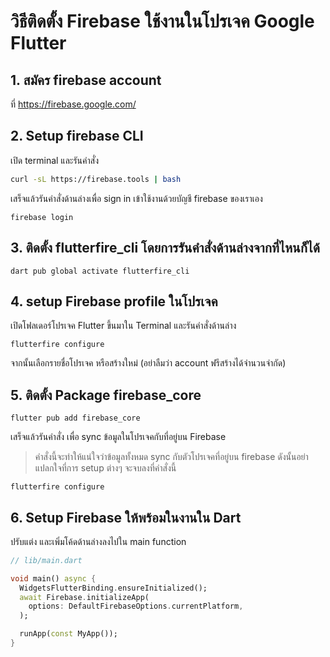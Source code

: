 # วิธีติดตั้ง Firebase ใช้งานในโปรเจค Google Flutter

## 1. สมัคร firebase account 
   ที่ https://firebase.google.com/


## 2. Setup firebase CLI 

เปิด terminal และรันคำสั่ง

```bash
curl -sL https://firebase.tools | bash
```

เสร็จแล้วรันคำสั่งด้านล่างเพื่อ sign in เข้าใช้งานด้วยบัญชี firebase ของเราเอง

```
firebase login
```

## 3. ติดตั้ง flutterfire_cli โดยการรันคำสั่งด้านล่างจากที่ไหนก็ได้ 

```
dart pub global activate flutterfire_cli
```

## 4. setup Firebase profile ในโปรเจค

เปิดโฟลเดอร์โปรเจค Flutter ขึ้นมาใน Terminal และรันคำสั่งด้านล่าง 

```
flutterfire configure
```

จากนั้นเลือกรายชื่อโปรเจค หรือสร้างใหม่ (อย่าลืมว่า account ฟรีสร้างได้จำนวนจำกัด)

## 5. ติดตั้ง Package firebase_core

```
flutter pub add firebase_core
```

เสร็จแล้วรันคำสั่ง เพื่อ sync ข้อมูลในโปรเจคกับที่อยู่บน Firebase 

> คำสั่งนี้จะทำให้แน่ใจว่าข้อมูลทั้งหมด sync กับตัวโปรเจคที่อยู่บน firebase ดังนั้นอย่าแปลกใจที่การ setup ต่างๆ จะจบลงที่คำสั่งนี้

```
flutterfire configure
```

## 6. Setup Firebase ให้พร้อมในงานใน Dart 

ปรับแต่ง และเพิ่มโค้ดด้านล่างลงไปใน main function

```dart
// lib/main.dart 

void main() async {
  WidgetsFlutterBinding.ensureInitialized();
  await Firebase.initializeApp(
    options: DefaultFirebaseOptions.currentPlatform,
  );

  runApp(const MyApp());
}
```

